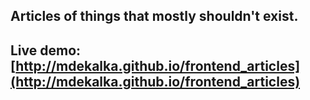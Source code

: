 ## Articles of things that mostly shouldn't exist.

## Live demo: [http://mdekalka.github.io/frontend_articles](http://mdekalka.github.io/frontend_articles)